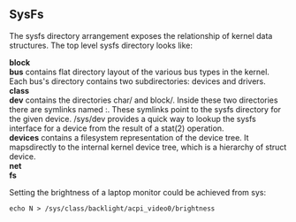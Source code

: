 ## SysFs

The sysfs directory arrangement exposes the relationship of kernel data structures. The top level sysfs directory looks like:

**block** <br />
**bus** contains flat directory layout of the various bus types in the kernel. Each bus's directory contains two subdirectories: devices and drivers.<br />
**class** <br />
**dev** contains the directories char/ and block/. Inside these two directories there are symlinks named <major>:<minior>. These symlinks point to the sysfs directory for the given device. /sys/dev provides a quick way to lookup the sysfs interface for a device from the result of a stat(2) operation. <br />
**devices** contains a filesystem representation of the device tree. It mapsdirectly to the internal kernel device tree, which is a hierarchy of struct device.<br />
**net**<br />
**fs**<br /> 

Setting the brightness of a laptop monitor could be achieved from sys:
```{r, engine='bash', count_lines}
echo N > /sys/class/backlight/acpi_video0/brightness

```
